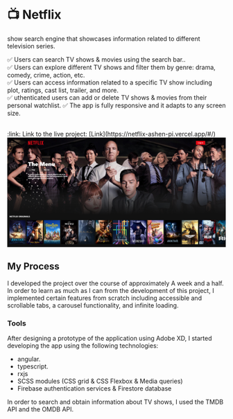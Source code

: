 # :tv: Netflix

show search engine that showcases information related to different television series.

✅ Users can search TV shows & movies using the search bar..  
✅ Users can explore different TV shows and filter them by genre: drama, comedy, crime, action, etc.  
✅ Users can access information related to a specific TV show including plot, ratings, cast list, trailer, and more.  
✅ uthenticated users can add or delete TV shows & movies from their personal watchlist.
✅ The app is fully responsive and it adapts to any screen size. 


<br/>
:link: Link to the live project: [Link](https://netflix-ashen-pi.vercel.app/#/)  
<br/>
<img src='netflix.PNG'/>
<br/>

## My Process

I developed the project over the course of approximately A week and a half. In order to learn as much as I can from the development of this project, I implemented certain features from scratch including accessible and scrollable tabs, a carousel functionality, and infinite loading.

### Tools

After designing a prototype of the application using Adobe XD, I started developing the app using the following technologies:

- angular. 
- typescript.
- rxjs
- SCSS modules (CSS grid & CSS Flexbox & Media queries)
- Firebase authentication services & Firestore database

In order to search and obtain information about TV shows, I used the TMDB API and the OMDB API.
